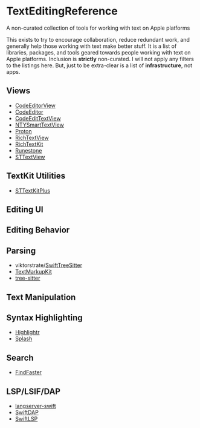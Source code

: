 # TextEditingReference
A non-curated collection of tools for working with text on Apple platforms

This exists to try to encourage collaboration, reduce redundant work, and generally help those working with text make better stuff. It is a list of libraries, packages, and tools geared towards people working with text on Apple platforms. Inclusion is **strictly** non-curated. I will not apply any filters to the listings here. But, just to be extra-clear is a list of **infrastructure**, not apps.

## Views

- [CodeEditorView](https://github.com/mchakravarty/CodeEditorView)
- [CodeEditor](https://github.com/ZeeZide/CodeEditor)
- [CodeEditTextView](https://github.com/CodeEditApp/CodeEditTextView)
- [NTYSmartTextView](https://github.com/naoty/NTYSmartTextView)
- [Proton](https://github.com/rajdeep/proton)
- [RichTextView](https://github.com/tophat/RichTextView)
- [RichTextKit](https://github.com/danielsaidi/RichTextKit)
- [Runestone](https://github.com/simonbs/Runestone)
- [STTextView](https://github.com/krzyzanowskim/STTextView)

## TextKit Utilities

- [STTextKitPlus](https://github.com/krzyzanowskim/STTextKitPlus)

## Editing UI

## Editing Behavior

## Parsing

- viktorstrate/[SwiftTreeSitter](https://github.com/viktorstrate/swift-tree-sitter)
- [TextMarkupKit](https://github.com/bdewey/TextMarkupKit)
- [tree-sitter](https://swiftpackageindex.com/tree-sitter/tree-sitter)

## Text Manipulation

## Syntax Highlighting

- [Highlightr](https://github.com/raspu/Highlightr)
- [Splash](https://github.com/JohnSundell/Splash)

## Search

- [FindFaster](https://github.com/Finnvoor/FindFaster)

## LSP/LSIF/DAP

- [langserver-swift](https://github.com/RLovelett/langserver-swift)
- [SwiftDAP](https://github.com/noellee/SwiftDAP)
- [SwiftLSP](https://github.com/codeface-io/SwiftLSP)
